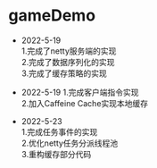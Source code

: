 # gameDemo

* 2022-5-19  
    1.完成了netty服务端的实现    
    2.完成了数据序列化的实现    
    3.完成了缓存策略的实现 
    

* 2022-5-19
    1.完成客户端指令实现  
    2.加入Caffeine Cache实现本地缓存  
  

* 2022-5-23   
    1.完成任务事件的实现    
    2.优化netty任务分派线程池   
    3.重构缓存部分代码
